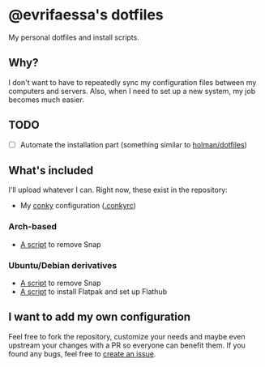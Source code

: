 # @evrifaessa's dotfiles
My personal dotfiles and install scripts.

## Why?
I don't want to have to repeatedly sync my configuration files between my computers and servers. Also, when I need to set up a new system, my job becomes much easier.

## TODO
* [ ] Automate the installation part (something similar to [holman/dotfiles](https://github.com/holman/dotfiles))

## What's included
I'll upload whatever I can. Right now, these exist in the repository:
* My [conky](https://github.com/brndnmtthws/conky) configuration ([.conkyrc](/dotfiles/.conkyrc))

### Arch-based
* [A script](/scripts/arch/remove-snap.sh) to remove Snap

### Ubuntu/Debian derivatives
* [A script](/scripts/debian/remove-snap.sh) to remove Snap
* [A script](/scripts/debian/install-flatpak.sh) to install Flatpak and set up Flathub

## I want to add my own configuration
Feel free to fork the repository, customize your needs and maybe even upstream your changes with a PR so everyone can benefit them. If you found any bugs, feel free to [create an issue](https://github.com/evrifaessa/dotfiles/issues).
